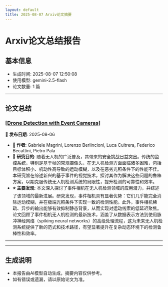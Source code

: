 ```yaml
---
layout: default
title: 2025-08-07 Arxiv论文摘要
---
```


# Arxiv论文总结报告

## 基本信息
- 生成时间: 2025-08-07 12:50:08
- 使用模型: gemini-2.5-flash
- 论文数量: 1 篇

---

## 论文总结

### [[Drone Detection with Event Cameras]](http://arxiv.org/abs/2508.04564v1)
<!-- 2025-08-06 -->
**📅 发布日期**: 2025-08-06

*   **👥 作者**: Gabriele Magrini, Lorenzo Berlincioni, Luca Cultrera, Federico Becattini, Pietro Pala
*   **🎯 研究目的**: 随着无人机的广泛普及，其带来的安全挑战日益突出。传统的监控系统，特别是基于帧的常规摄像头，在无人机检测方面面临诸多困难，包括目标体积小、机动性高导致的运动模糊，以及在恶劣光照条件下的性能不佳。本研究旨在综述新兴的基于事件的视觉技术，探讨其作为解决这些问题的鲁棒方案，以期克服传统无人机检测系统的局限性，提升检测的可靠性和效率。
*   **⭐ 主要发现**: 本文深入探讨了事件相机在无人机检测领域的应用潜力，并综述了该领域的最新进展。研究发现，事件相机具有显著优势：它们几乎能完全消除运动模糊，并在极端光照条件下实现一致的检测性能。此外，事件相机稀疏、异步的输出能够有效抑制静态背景，从而实现对运动线索的低延迟聚焦。论文回顾了事件相机无人机检测的最新技术，涵盖了从数据表示方法到使用脉冲神经网络（spiking neural networks）的高级处理流程，这为未来无人机检测系统提供了新的范式和技术路径，有望显著提升在复杂动态环境下的检测鲁棒性和效率。

---

---

## 生成说明
- 本报告由AI模型自动生成，摘要内容仅供参考。
- 如有错误或遗漏，请以原始论文为准。
